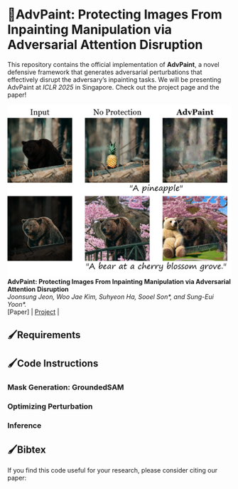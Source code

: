  
# 🎨AdvPaint: Protecting Images From Inpainting Manipulation via Adversarial Attention Disruption
This repository contains the official implementation of **AdvPaint**, a novel defensive framework that generates adversarial perturbations that effectively
disrupt the adversary’s inpainting tasks. We will be presenting AdvPaint at _ICLR 2025_ in Singapore. Check out the project page and the paper!

![test](https://github.com/JoonsungJeon/AdvPaint/blob/main/figs/test.png)
**AdvPaint: Protecting Images From Inpainting Manipulation via Adversarial Attention Disruption**  
_Joonsung Jeon, Woo Jae Kim, Suhyeon Ha, Sooel Son*, and Sung-Eui Yoon*._  
[Paper] | [Project](https://sgvr.kaist.ac.kr/~joonsung/AdvPaint/) | 

## 🖌️Requirements

## 🖌️Code Instructions
### Mask Generation: GroundedSAM

### Optimizing Perturbation


### Inference



## 🖌️Bibtex
If you find this code useful for your research, please consider citing our paper:
